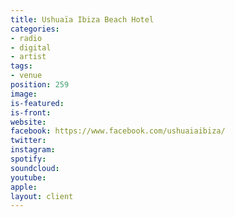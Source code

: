 ```yaml
---
title: Ushuaïa Ibiza Beach Hotel
categories:
- radio
- digital
- artist
tags:
- venue
position: 259
image: 
is-featured: 
is-front: 
website: 
facebook: https://www.facebook.com/ushuaiaibiza/
twitter: 
instagram: 
spotify: 
soundcloud: 
youtube: 
apple: 
layout: client
---
```


